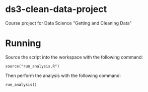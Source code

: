 # ds3-clean-data-project
Course project for Data Science "Getting and Cleaning Data"

# Running

Source the script into the workspace with the following command:

`source("run_analysis.R")`

Then perform the analysis with the following command:

`run_analysis()`
